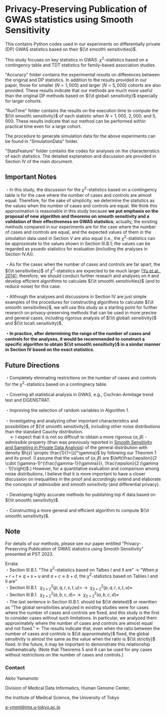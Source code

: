 # Privacy-Preserving Publication of GWAS statistics using Smooth Sensitivity

This contains Python codes used in our experiments on differentially private (DP) GWAS statistics based on their ${\it smooth\ sensitivities}$.

This study focuses on key statistics in GWAS: $\chi^2$-statistics based on a contingency table and TDT statistics for family-based association studies.

"Accuracy" folder contains the experimental results on differences between the original and DP statistics.
In addition to the results provided in our paper, those for smaller ($N=1,000$) and larger ($N=5,000$) cohorts are also provided.
These results indicate that our methods are much more useful than the original DP methods based on ${\it global\ sensitivity}$ especially for larger cohorts.

"RunTime" folder contains the results on the execution time to compute the ${\it smooth\ sensitivity}$ of each statistic when $N = 1,000$, $2,000$, and $5,000$. These results indicate that our method can be performed within practical time even for a large cohort. 

The procedure to generate simulation data for the above experiments can be found in "SimulationData" folder.

"StatsFeature" folder contains the codes for analyses on the characteristics of each statistics. The detailed explanation and discussion are provided in Section IV of the main document.

## Important Notes

・In this study, the discussion for the $\chi^2$-statistics based on a contingency table is for the case where the number of cases and controls are almost equal. Therefore, for the sake of simplicity, we determine the statistics as the values when the number of cases and controls are equal. We think this approximation is reasonable in this study because **we put emphasis on the proposal of new algorithm and theorems on smooth sensitivity and a validation of their effectiveness on GWAS statistics**; actually, the existing methods compared in our experiments are for the case where the number of cases and controls are equal, and the expected values of them in the simulation data used in Section V are also equal (i.e., the $\chi^2$-statistics can be approximate to the values shown in Section III.B.1; the values can be regarded as psuedo statistics for evaluation (including the analyses in Section IV.A)). 

・As for the cases when the number of cases and controls are far apart, the ${\it sensitivities}$ of $\chi^2$-statistics are expected to be much larger \[[Yu et al., 2014](https://www.sciencedirect.com/science/article/pii/S1532046414000100)\]; therefore, we should conduct further reseach and analyses on it and develop efficient algorithms to calculate ${\it smooth\ sensitivities}$ (and to reduce noise) for this case.

・Although the analyses and discussions in Section IV are just simple examples of the procedures for constructing algorithms to calculate ${\it smooth\ sensitivities}$, we will use this study as a starting point for further research on privacy-preserving methods that can be used in more precise and general cases, including rigorous analysis of ${\it global\ sensitivity}$ and ${\it local\ sensitivity}$.

**・In practice, after determining the range of the number of cases and controls for the analyses, it would be recommended to construct a specific algorithm to obtain ${\it smooth\ sensitivity}$ in a similar manner in Section IV based on the exact statistics.**

## Future Directions

・Completely eliminating restrictions on the number of cases and controls for the $\chi^2$-statistics based on a contingnecy table.

・Covering all statistical analysis in GWAS, e.g., Cochran-Armitage trend test and EIGENSTRAT.

・Improving the selection of random variables in Algorithm 1.

・Investigating and analyzing other important characteristics and possibilities of ${\it smooth\ sensitivity}$, including other noise distributions than the standard Cauchy distribution.  
${\ \ \ }$ ← I expect that it is not so difficult to obtain a more rigorous $(\alpha, \beta)$ - ${admissible}$ property (than was previously reported in [Smooth Sensitivity and Sampling in Private Data Analysis](https://cs-people.bu.edu/ads22/pubs/NRS07/NRS07-full-draft-v1.pdf)) of the general distribution with density $h(z) \propto \frac{1}{1+|z|^\gamma}$ by following our Theorem 1 and its proof. (I assume that the values of $(\alpha, \beta)$ are $\left(\frac{\epsilon}{2 \cdot (\gamma-1)^{\frac{\gamma-1}{\gamma}}}, \frac{\epsilon}{2 (\gamma - 1)}\right)$.) However, for a quantitative evaluation and comparison among noise distributions, I believe that it is more important to have a closer discussion on inequalities in the proof and accordingly extend and elaborate the concepts of ${admissible}$ and ${smooth\ sensitivity}$ (and differential privacy).

・Developing highly accurate methods for publishing top $K$ data based on ${\it smooth\ sensitivity}$. 

・Constructing a more general and efficient algorithm to compute ${\it smooth\ sensitivity}$.

## Note

For details of our methods, please see our paper entitled "Privacy-Preserving Publication of GWAS statistics using Smooth Sensitivity" presented at PST 2023.

Errata:  
・Section III.B.1. "The $\chi^2$-statistics based on Talbes I and II are" → "When $p+r+t \approx q+s+u$ and $a+c \approx b+d$, the $\chi^2$-statistics based on Tables I and II are"  
・Section III.B.1. $\ \chi^2_{3 \times 2}(p,q,r,s,t,u) =$ → $\ \chi^2_{3 \times 2}(p,q,r,s,t,u) \approx$  
・Section III.B.1. $\ \chi^2_{2 \times 2}(a,b,c,d) =$ → $\ \chi^2_{2 \times 2}(a,b,c,d) \approx$  
・The last sentence in Section III.B.1. should be ${\it deleted}$ or rewritten as "The global sensitivities analyzed in existing studies were for cases where the number of cases and controls are fixed, and this study is the first to consider cases without such limitations. In particular, we analyzed them approximately where the number of cases and controls are almost equal and not fixed." ← The results indicate that, even when the ratio between the number of cases and controls is ${\it approximately}$ fixed, the global sensitivity is almost the same as the value when the ratio is ${\it strictly}$ fixed. In the future, it may be important to demonstrate this relationship mathematically. (Note that Theorems 5 and 6 can be used for any cases without restrictions on the number of cases and controls.)

### Contact
Akito Yamamoto

Division of Medical Data Informatics, Human Genome Center,

the Institute of Medical Science, the University of Tokyo

a-ymmt@ims.u-tokyo.ac.jp
